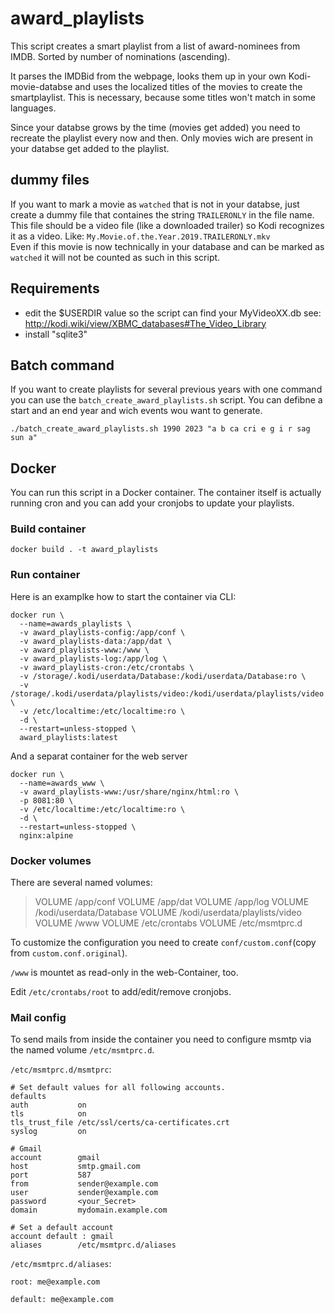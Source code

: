 # award_playlists

This script creates a smart playlist from a list of award-nominees from IMDB.
Sorted by number of nominations (ascending).

It parses the IMDBid from the webpage, looks them up in your own Kodi-movie-databse
and uses the localized titles of the movies to create the smartplaylist.
This is necessary, because some titles won't match in some languages.

Since your databse grows by the time (movies get added) you need to recreate the playlist every now and then.
Only movies wich are present in your databse get added to the playlist.

## dummy files

If you want to mark a movie as `watched` that is not in your databse, just create a dummy file that containes the string `TRAILERONLY` in the file name. This file should be a video file (like a downloaded trailer) so Kodi recognizes it as a video.
Like: `My.Movie.of.the.Year.2019.TRAILERONLY.mkv`  
Even if this movie is now technically in your database and can be marked as `watched` it will not be counted as such in this script.

## Requirements

 - edit the $USERDIR value so the script can find your MyVideoXX.db
   see: http://kodi.wiki/view/XBMC_databases#The_Video_Library
 - install "sqlite3"

## Batch command

If you want to create playlists for several previous years with one command you can use the `batch_create_award_playlists.sh` script.
You can defibne a start and an end year and wich events wou want to generate.

```sehll
./batch_create_award_playlists.sh 1990 2023 "a b ca cri e g i r sag sun a"
```

## Docker

You can run this script in a Docker container.
The container itself is actually running cron and you can add your cronjobs to update your playlists.

### Build container

```shell
docker build . -t award_playlists
```

### Run container

Here is an examplke how to start the container via CLI:

```shell
docker run \
  --name=awards_playlists \
  -v award_playlists-config:/app/conf \
  -v award_playlists-data:/app/dat \
  -v award_playlists-www:/www \
  -v award_playlists-log:/app/log \
  -v award_playlists-cron:/etc/crontabs \
  -v /storage/.kodi/userdata/Database:/kodi/userdata/Database:ro \
  -v /storage/.kodi/userdata/playlists/video:/kodi/userdata/playlists/video \
  -v /etc/localtime:/etc/localtime:ro \
  -d \
  --restart=unless-stopped \
  award_playlists:latest
```

And a separat container for the web server

```shell
docker run \
  --name=awards_www \
  -v award_playlists-www:/usr/share/nginx/html:ro \
  -p 8081:80 \
  -v /etc/localtime:/etc/localtime:ro \
  -d \
  --restart=unless-stopped \
  nginx:alpine
```

### Docker volumes

There are several named volumes:

> VOLUME /app/conf
> VOLUME /app/dat
> VOLUME /app/log
> VOLUME /kodi/userdata/Database
> VOLUME /kodi/userdata/playlists/video
> VOLUME /www
> VOLUME /etc/crontabs
> VOLUME /etc/msmtprc.d

To customize the configuration you need to create `conf/custom.conf`(copy from `custom.conf.original`).

`/www` is mountet as read-only in the web-Container, too.

Edit `/etc/crontabs/root` to add/edit/remove cronjobs.

### Mail config

To send mails from inside the container you need to configure msmtp via the named volume `/etc/msmtprc.d`.

`/etc/msmtprc.d/msmtprc`:

```
# Set default values for all following accounts.
defaults
auth           on
tls            on
tls_trust_file /etc/ssl/certs/ca-certificates.crt
syslog         on

# Gmail
account        gmail
host           smtp.gmail.com
port           587
from           sender@example.com
user           sender@example.com
password       <your_Secret>
domain         mydomain.example.com

# Set a default account
account default : gmail
aliases        /etc/msmtprc.d/aliases
```

`/etc/msmtprc.d/aliases`:

```
root: me@example.com

default: me@example.com

```